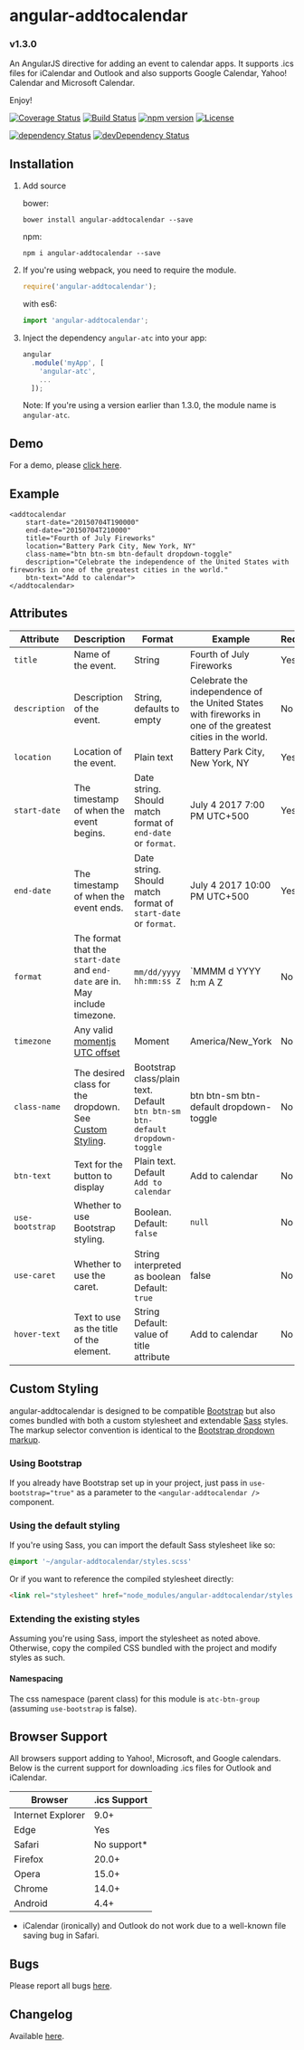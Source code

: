 # angular-addtocalendar

### v1.3.0

An AngularJS directive for adding an event to calendar apps. It supports .ics files for iCalendar and Outlook and also supports Google Calendar, Yahoo! Calendar and Microsoft Calendar.

Enjoy!

[![Coverage Status](https://coveralls.io/repos/github/jshor/angular-addtocalendar/badge.svg?branch=master)](https://coveralls.io/github/jshor/angular-addtocalendar?branch=master) [![Build Status](https://travis-ci.org/jshor/angular-addtocalendar.svg?branch=master)](https://travis-ci.org/jshor/angular-addtocalendar) [![npm version](https://badge.fury.io/js/angular-addtocalendar.svg)](https://badge.fury.io/js/angular-addtocalendar) [![License](http://img.shields.io/:license-mit-blue.svg)](http://doge.mit-license.org)

[![dependency Status](https://david-dm.org/jshor/angular-addtocalendar/status.png)](https://david-dm.org/jshor/angular-addtocalendar#info=dependencies) [![devDependency Status](https://david-dm.org/jshor/angular-addtocalendar/dev-status.png)](https://david-dm.org/jshor/angular-addtocalendar#info=devDependencies)

## Installation

1. Add source

    bower:
    ```
    bower install angular-addtocalendar --save
    ```
    npm:

    ```
    npm i angular-addtocalendar --save
    ```

2. If you're using webpack, you need to require the module.

    ```javascript
    require('angular-addtocalendar');
    ```

    with es6:

    ```javascript
    import 'angular-addtocalendar';
    ```

3. Inject the dependency `angular-atc` into your app:

    ```javascript
    angular
      .module('myApp', [
        'angular-atc',
        ...
      ]);
    ```

    Note: If you're using a version earlier than 1.3.0, the module name is `angular-atc`.
## Demo

For a demo, please [click here](http://jshor.github.io/angular-addtocalendar/dist/).

## Example

```
<addtocalendar
    start-date="20150704T190000"
    end-date="20150704T210000"
    title="Fourth of July Fireworks"
    location="Battery Park City, New York, NY"
    class-name="btn btn-sm btn-default dropdown-toggle"
    description="Celebrate the independence of the United States with fireworks in one of the greatest cities in the world."
    btn-text="Add to calendar">
</addtocalendar>
```

## Attributes

| **Attribute**        | **Description**                                                                                               | **Format**                                                                    | **Example**                                                                                                 | **Required**  |
|----------------------|-------------------------------------------------------------------------------------------------------------- |------------------------------------------------------------------------------ |------------------------------------------------------------------------------------------------------------ |-------------- |
| `title`              | Name of the event.                                                                                            | String                                                                        | Fourth of July Fireworks                                                                                    | Yes           |
| `description`        | Description of the event.                                                                                     | String, defaults to empty                                                     | Celebrate the independence of the United States with fireworks in one of the greatest cities in the world.  | No            |
| `location`           | Location of the event.                                                                                        | Plain text                                                                    | Battery Park City, New York, NY                                                                             | Yes           |
| `start-date`         | The timestamp of when the event begins.                                                                       | Date string. Should match format of `end-date` or `format`.                   | July 4 2017 7:00 PM UTC+500                                                                                 | Yes           |
| `end-date`           | The timestamp of when the event ends.                                                                         | Date string. Should match format of `start-date` or `format`.                 | July 4 2017 10:00 PM UTC+500                                                                                | Yes           |
| `format`             | The format that the `start-date` and `end-date` are in. May include timezone.                                 | `mm/dd/yyyy hh:mm:ss Z`                                                       | `MMMM d YYYY h:m A Z                                                                                        | No            |
| `timezone`           | Any valid [momentjs UTC offset](http://momentjs.com/docs/#/parsing/utc/)                                      | Moment                                                                        | America/New_York                                                                                            | No            |
| `class-name`         | The desired class for the dropdown. See [Custom Styling](#custom).                                            | Bootstrap class/plain text. Default `btn btn-sm btn-default dropdown-toggle`  | btn btn-sm btn-default dropdown-toggle                                                                      | No            |
| `btn-text`           | Text for the button to display                                                                                | Plain text. Default `Add to calendar`                                         | Add to  calendar                                                                                            | No            |
| `use-bootstrap`      | Whether to use Bootstrap styling.                                                                             | Boolean. Default: `false`                                                     | `null`                                                                                                      | No            |
| `use-caret`          | Whether to use the caret.                                                                                     | String interpreted as boolean Default: `true`                                 | false                                                                                                       | No            |
| `hover-text`         | Text to use as the title of the element.                                                                      | String Default: value of title attribute                                      | Add to calendar                                                                                             | No            |

## <a name="custom"></a>Custom Styling

angular-addtocalendar is designed to be compatible [Bootstrap](http://getbootstrap.com/) but also comes bundled with both a custom stylesheet and extendable [Sass](http://sass-lang.com/) styles. The markup selector convention is identical to the [Bootstrap dropdown markup](http://getbootstrap.com/components/#btn-dropdowns).

### Using Bootstrap

If you already have Bootstrap set up in your project, just pass in `use-bootstrap="true"` as a parameter to the `<angular-addtocalendar />` component.

### Using the default styling

If you're using Sass, you can import the default Sass stylesheet like so:

```scss
@import '~/angular-addtocalendar/styles.scss'
```

Or if you want to reference the compiled stylesheet directly:

```html
<link rel="stylesheet" href="node_modules/angular-addtocalendar/styles.css" />
```

### Extending the existing styles

Assuming you're using Sass, import the stylesheet as noted above. Otherwise, copy the compiled CSS bundled with the project and modify styles as such.

#### Namespacing

The css namespace (parent class) for this module is `atc-btn-group` (assuming `use-bootstrap` is false).

## Browser Support

All browsers support adding to Yahoo!, Microsoft, and Google calendars. Below is the current support for downloading .ics files for Outlook and iCalendar.

| Browser           | .ics Support |
|-------------------|--------------|
| Internet Explorer | 9.0+         |
| Edge              | Yes          |
| Safari            | No support*  |
| Firefox           | 20.0+        |
| Opera             | 15.0+        |
| Chrome            | 14.0+        |
| Android           | 4.4+         |

* iCalendar (ironically) and Outlook do not work due to a well-known file saving bug in Safari.

## Bugs

Please report all bugs [here](https://github.com/jshor/angular-addtocalendar/issues).

## Changelog

Available [here](https://github.com/jshor/angular-addtocalendar/blob/master/CHANGELOG.md).
